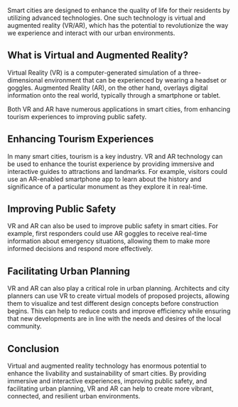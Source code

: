 

Smart cities are designed to enhance the quality of life for their residents by utilizing advanced technologies. One such technology is virtual and augmented reality (VR/AR), which has the potential to revolutionize the way we experience and interact with our urban environments.

What is Virtual and Augmented Reality?
--------------------------------------

Virtual Reality (VR) is a computer-generated simulation of a three-dimensional environment that can be experienced by wearing a headset or goggles. Augmented Reality (AR), on the other hand, overlays digital information onto the real world, typically through a smartphone or tablet.

Both VR and AR have numerous applications in smart cities, from enhancing tourism experiences to improving public safety.

Enhancing Tourism Experiences
-----------------------------

In many smart cities, tourism is a key industry. VR and AR technology can be used to enhance the tourist experience by providing immersive and interactive guides to attractions and landmarks. For example, visitors could use an AR-enabled smartphone app to learn about the history and significance of a particular monument as they explore it in real-time.

Improving Public Safety
-----------------------

VR and AR can also be used to improve public safety in smart cities. For example, first responders could use AR goggles to receive real-time information about emergency situations, allowing them to make more informed decisions and respond more effectively.

Facilitating Urban Planning
---------------------------

VR and AR can also play a critical role in urban planning. Architects and city planners can use VR to create virtual models of proposed projects, allowing them to visualize and test different design concepts before construction begins. This can help to reduce costs and improve efficiency while ensuring that new developments are in line with the needs and desires of the local community.

Conclusion
----------

Virtual and augmented reality technology has enormous potential to enhance the livability and sustainability of smart cities. By providing immersive and interactive experiences, improving public safety, and facilitating urban planning, VR and AR can help to create more vibrant, connected, and resilient urban environments.
